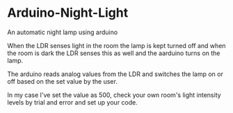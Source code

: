 # Arduino-Night-Light
An automatic night lamp using arduino

When the LDR senses light in the room the lamp is kept turned off and when the room is dark the LDR senses this as well and the aarduino turns on the lamp.

The arduino reads analog values from the LDR and switches the lamp on or off based on the set value by the user.

In my case I've set the value as 500, check your own room's light intensity levels by trial and error and set up your code.
